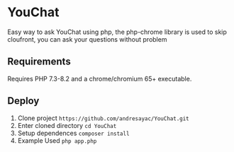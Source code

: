 # YouChat
Easy way to ask YouChat using php, the php-chrome library is used to skip cloufront, you can ask your questions without problem

## Requirements
Requires PHP 7.3-8.2 and a chrome/chromium 65+ executable.

## Deploy

1. Clone project `https://github.com/andresayac/YouChat.git`
2. Enter cloned directory `cd YouChat`
3. Setup dependences `composer install`
4. Example Used `php app.php`

